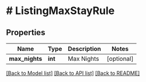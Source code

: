 # # ListingMaxStayRule

## Properties

Name | Type | Description | Notes
------------ | ------------- | ------------- | -------------
**max_nights** | **int** | Max Nights | [optional]

[[Back to Model list]](../../README.md#models) [[Back to API list]](../../README.md#endpoints) [[Back to README]](../../README.md)
